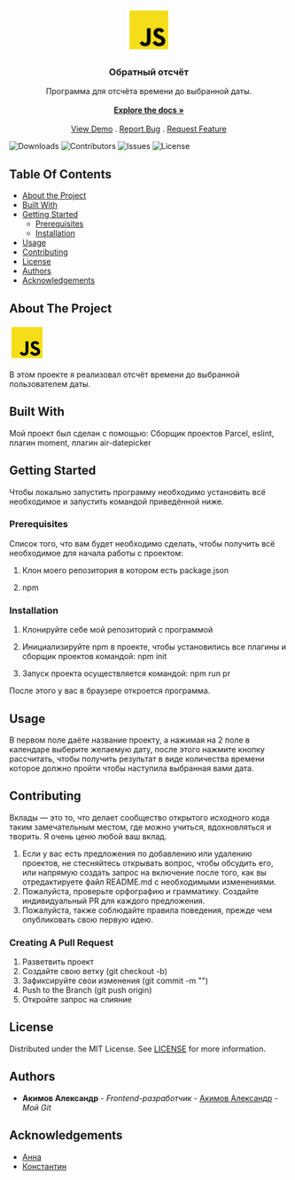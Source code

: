 <br/>
<p align="center">
  <a href="https://github.com/Kustiche/Countdown">
    <img src="resources/favicon/favicon.svg" alt="Logo" width="80" height="80">
  </a>

  <h3 align="center">Обратный отсчёт</h3>

  <p align="center">
    Программа для отсчёта времени до выбранной даты.
    <br/>
    <br/>
    <a href="https://github.com/Kustiche/Countdown"><strong>Explore the docs »</strong></a>
    <br/>
    <br/>
    <a href="https://github.com/Kustiche/Countdown">View Demo</a>
    .
    <a href="https://github.com/Kustiche/Countdown/issues">Report Bug</a>
    .
    <a href="https://github.com/Kustiche/Countdown/issues">Request Feature</a>
  </p>
</p>

![Downloads](https://img.shields.io/github/downloads/Kustiche/Countdown/total) ![Contributors](https://img.shields.io/github/contributors/Kustiche/Countdown?color=dark-green) ![Issues](https://img.shields.io/github/issues/Kustiche/Countdown) ![License](https://img.shields.io/github/license/Kustiche/Countdown)

## Table Of Contents

- [About the Project](#about-the-project)
- [Built With](#built-with)
- [Getting Started](#getting-started)
  - [Prerequisites](#prerequisites)
  - [Installation](#installation)
- [Usage](#usage)
- [Contributing](#contributing)
- [License](#license)
- [Authors](#authors)
- [Acknowledgements](#acknowledgements)

## About The Project

![Screen Shot](resources/favicon/favicon.svg)

В этом проекте я реализовал отсчёт времени до выбранной пользователем даты.

## Built With

Мой проект был сделан с помощью:
Сборщик проектов Parcel,
eslint,
плагин moment,
плагин air-datepicker

## Getting Started

Чтобы локально запустить программу необходимо установить всё необходимое и запустить командой приведённой ниже.

### Prerequisites

Список того, что вам будет необходимо сделать, чтобы получить всё необходимое для начала работы с проектом:

1. Клон моего репозитория в котором есть package.json

2. npm

### Installation

1. Клонируйте себе мой репозиторий с программой

2. Инициализируйте npm в проекте, чтобы установились все плагины и сборщик проектов командой:
   npm init

3. Запуск проекта осуществляется командой:
   npm run pr

После этого у вас в браузере откроется программа.

## Usage

В первом поле даёте название проекту, а нажимая на 2 поле в календаре выберите желаемую дату, после этого нажмите кнопку рассчитать, чтобы получить результат в виде количества времени которое должно пройти чтобы наступила выбранная вами дата.

## Contributing

Вклады — это то, что делает сообщество открытого исходного кода таким замечательным местом, где можно учиться, вдохновляться и творить. Я очень ценю любой ваш вклад.

1. Если у вас есть предложения по добавлению или удалению проектов, не стесняйтесь открывать вопрос, чтобы обсудить его, или напрямую создать запрос на включение после того, как вы отредактируете файл README.md с необходимыми изменениями.
2. Пожалуйста, проверьте орфографию и грамматику. Создайте индивидуальный PR для каждого предложения.
3. Пожалуйста, также соблюдайте правила поведения, прежде чем опубликовать свою первую идею.

### Creating A Pull Request

1. Разветвить проект
2. Создайте свою ветку (git checkout -b)
3. Зафиксируйте свои изменения (git commit -m "")
4. Push to the Branch (git push origin)
5. Откройте запрос на слияние

## License

Distributed under the MIT License. See [LICENSE](https://github.com/Kustiche/Countdown/blob/main/LICENSE.md) for more information.

## Authors

- **Акимов Александр** - _Frontend-разработчик_ - [Акимов Александр](https://github.com/Kustiche) - _Мой Git_

## Acknowledgements

- [Анна](https://github.com/enotstitch)
- [Константин](https://github.com/ZayRexan)
